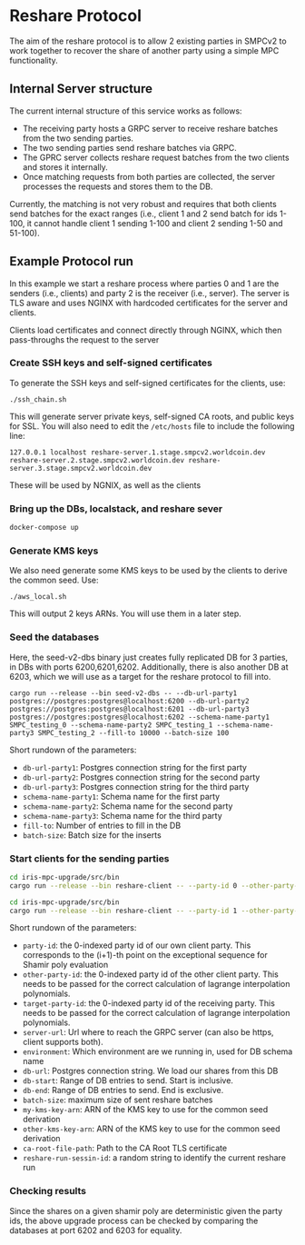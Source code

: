 # Reshare Protocol

The aim of the reshare protocol is to allow 2 existing parties in SMPCv2 to work together to recover the share of another party using a simple MPC functionality.

## Internal Server structure

The current internal structure of this service works as follows:

* The receiving party hosts a GRPC server to receive reshare batches from the two sending parties.
* The two sending parties send reshare batches via GRPC.
* The GPRC server collects reshare request batches from the two clients and stores it internally.
* Once matching requests from both parties are collected, the server processes the requests and stores them to the DB.

Currently, the matching is not very robust and requires that both clients send batches for the exact ranges (i.e., client 1 and 2 send batch for ids 1-100, it cannot handle client 1 sending 1-100 and client 2 sending 1-50 and 51-100).

## Example Protocol run

In this example we start a reshare process where parties 0 and 1 are the senders (i.e., clients) and party 2 is the receiver (i.e., server).
The server is TLS aware and uses NGINX with hardcoded certificates for the server and clients.

Clients load certificates and connect directly through NGINX, which then pass-throughs the request to the server

### Create SSH keys and self-signed certificates

To generate the SSH keys and self-signed certificates for the clients, use:

```shell
./ssh_chain.sh
```

This will generate server private keys, self-signed CA roots, and public keys for SSL.
You will also need to edit the `/etc/hosts` file to include the following line:

```shell
127.0.0.1 localhost reshare-server.1.stage.smpcv2.worldcoin.dev reshare-server.2.stage.smpcv2.worldcoin.dev reshare-server.3.stage.smpcv2.worldcoin.dev
```

These will be used by NGNIX, as well as the clients

### Bring up the DBs, localstack, and reshare sever

```bash
docker-compose up
```

### Generate KMS keys

We also need generate some KMS keys to be used by the clients to derive the common seed. Use:

```shell
./aws_local.sh
```

This will output 2 keys ARNs. You will use them in a later step.

### Seed the databases

Here, the seed-v2-dbs binary just creates fully replicated DB for 3 parties, in DBs with ports 6200,6201,6202. Additionally, there is also another DB at 6203, which we will use as a target for the reshare protocol to fill into.

```shell
cargo run --release --bin seed-v2-dbs -- --db-url-party1 postgres://postgres:postgres@localhost:6200 --db-url-party2 postgres://postgres:postgres@localhost:6201 --db-url-party3 postgres://postgres:postgres@localhost:6202 --schema-name-party1 SMPC_testing_0 --schema-name-party2 SMPC_testing_1 --schema-name-party3 SMPC_testing_2 --fill-to 10000 --batch-size 100
```

Short rundown of the parameters:

* `db-url-party1`: Postgres connection string for the first party
* `db-url-party2`: Postgres connection string for the second party
* `db-url-party3`: Postgres connection string for the third party
* `schema-name-party1`: Schema name for the first party
* `schema-name-party2`: Schema name for the second party
* `schema-name-party3`: Schema name for the third party
* `fill-to`: Number of entries to fill in the DB
* `batch-size`: Batch size for the inserts

### Start clients for the sending parties

```bash
cd iris-mpc-upgrade/src/bin
cargo run --release --bin reshare-client -- --party-id 0 --other-party-id 1 --target-party-id 2 --server-url https://upgrade-left.1.smpcv2.stage.worldcoin.dev:6443 --environment testing --db-url postgres://postgres:postgres@localhost:6200 --db-start 1 --db-end 10001 --batch-size 100 --my-kms-key-arn <kms_key_arn-1> --other-kms-key-arn <kms_key_arn-2> --reshare-run-session-id test --ca-root-file-path nginx/cert/ca.txt
```

```bash
cd iris-mpc-upgrade/src/bin
cargo run --release --bin reshare-client -- --party-id 1 --other-party-id 0 --target-party-id 2 --server-url https://upgrade-left.2.smpcv2.stage.worldcoin.dev:6443 --environment testing --db-url postgres://postgres:postgres@localhost:6200 --db-start 1 --db-end 10001 --batch-size 100 --my-kms-key-arn <kms_key_arn-1> --other-kms-key-arn <kms_key_arn-2> --reshare-run-session-id test --ca-root-file-path nginx/cert/ca.txt
```

Short rundown of the parameters:

* `party-id`: the 0-indexed party id of our own client party. This corresponds to the (i+1)-th point on the exceptional sequence for Shamir poly evaluation
* `other-party-id`: the 0-indexed party id of the other client party. This needs to be passed for the correct calculation of lagrange interpolation polynomials.
* `target-party-id`: the 0-indexed party id of the receiving party. This needs to be passed for the correct calculation of lagrange interpolation polynomials.
* `server-url`: Url where to reach the GRPC server (can also be https, client supports both).
* `environment`: Which environment are we running in, used for DB schema name
* `db-url`: Postgres connection string. We load our shares from this DB
* `db-start`: Range of DB entries to send. Start is inclusive.
* `db-end`: Range of DB entries to send. End is exclusive.
* `batch-size`: maximum size of sent reshare batches
* `my-kms-key-arn`: ARN of the KMS key to use for the common seed derivation
* `other-kms-key-arn`: ARN of the KMS key to use for the common seed derivation
* `ca-root-file-path`: Path to the CA Root TLS certificate
* `reshare-run-sessin-id`: a random string to identify the current reshare run

### Checking results

Since the shares on a given shamir poly are deterministic given the party ids, the above upgrade process can be checked by comparing the databases at port 6202 and 6203 for equality.
